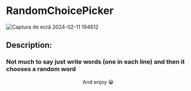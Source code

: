 # RandomChoicePicker
![Captura de ecrã 2024-02-11 194612](https://github.com/ShamanErmita/RandomChoicePicker/assets/131605405/9b7caf9c-e639-4e96-b700-0437c2eeed1e)
## Description:
### Not much to say just write words (one in each line) and then it chooses a random word
<p align="center">
And enjoy 😀
</p>
